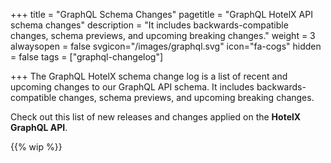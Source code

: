 +++
title = "GraphQL Schema Changes"
pagetitle = "GraphQL HotelX API schema changes"
description = "It includes backwards-compatible changes, schema previews, and upcoming breaking changes."
weight = 3
alwaysopen = false
svgicon="/images/graphql.svg"
icon="fa-cogs"
hidden = false
tags = ["graphql-changelog"]

+++
The GraphQL HotelX schema change log is a list of recent and upcoming changes to our GraphQL API schema. It includes backwards-compatible changes, schema previews, and upcoming breaking changes.

Check out this list of new releases and changes applied on the **HotelX GraphQL API**.

{{% wip %}}
